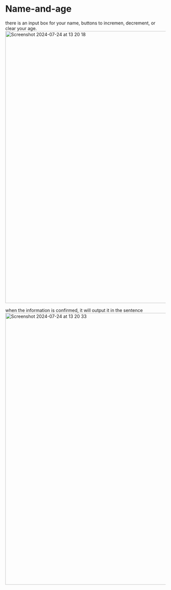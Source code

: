 # Name-and-age

there is an input box for your name, buttons to incremen, decrement, or clear your age.
<img width="855" alt="Screenshot 2024-07-24 at 13 20 18" src="https://github.com/user-attachments/assets/38c9748f-bd7c-4f7d-8fe7-5ee805e071b4">

when the information is confirmed, it will output it in the sentence
<img width="854" alt="Screenshot 2024-07-24 at 13 20 33" src="https://github.com/user-attachments/assets/2c72c0cf-ec20-45cb-a34e-bd63e1b9e167">
